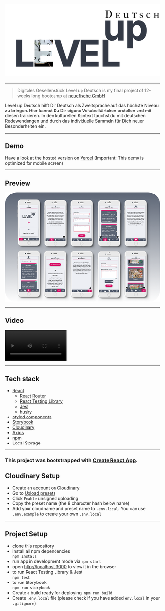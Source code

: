 ## ![hero](/src/icons/level.png)

---

> Digitales Gesellenstück Level up Deutsch is my final project of 12-weeks long bootcamp at [neuefische GmbH](https://www.neuefische.de)

Level up Deutsch hilft Dir Deutsch als Zweitsprache auf das höchste Niveau zu bringen. Hier kannst Du Dir eigene Vokabelkärtchen erstellen und mit diesen trainieren. In den kulturellen Kontext tauchst du mit deutschen Redewendungen und durch das individuelle Sammeln für Dich neuer Besonderheiten ein.

---

## Demo

Have a look at the hosted version on [Vercel](https://level-up-deutsch.vercel.app/) (Important: This demo is optimized for mobile screen)

---

## Preview

![App screens](/public/preview.png)

---

## Video

<div>
<video src="/public/LevelUpVideo.mov" width="200"/>
</div>

---

## Tech stack

- [React](https://reactjs.org/)
  - [React Router](https://reactrouter.com/)
  - [React Testing Library](https://testing-library.com/docs/react-testing-library/intro/)
  - [Jest](https://jestjs.io/)
  - [husky](https://typicode.github.io/husky/#/)
- [styled components](https://styled-components.com/)
- [Storybook](https://storybook.js.org/)
- [Cloudinary](https://cloudinary.com/)
- [Axios](https://axios-http.com/docs/intro)
- [npm](https://www.npmjs.com/)
- Local Storage

---

### This project was bootstrapped with [Create React App](https://github.com/facebook/create-react-app).

## Cloudinary Setup

- Create an account on [Cloudinary](https://cloudinary.com/)
- Go to [Upload presets](https://cloudinary.com/console/settings/upload#upload_presets)
- Click `Enable` unsigned uploading
- Copy the preset name (the 8 character hash below name)
- Add your cloudname and preset name to `.env.local`. You can use `.env.example` to create your own `.env.local`

---

## Project Setup

- clone this repository
- install all npm dependencies  
   `npm install`
- run app in development mode via `npm start`
- open [http://localhost:3000](http://localhost:3000) to view it in the browser
- to run React Testing Library & Jest  
   `npm test`
- to run Storybook  
  `npm run storybook`
- Create a build ready for deploying: `npm run build`
- Create `.env.local` file (please check if you have added `env.local` in your `.gitignore`)
